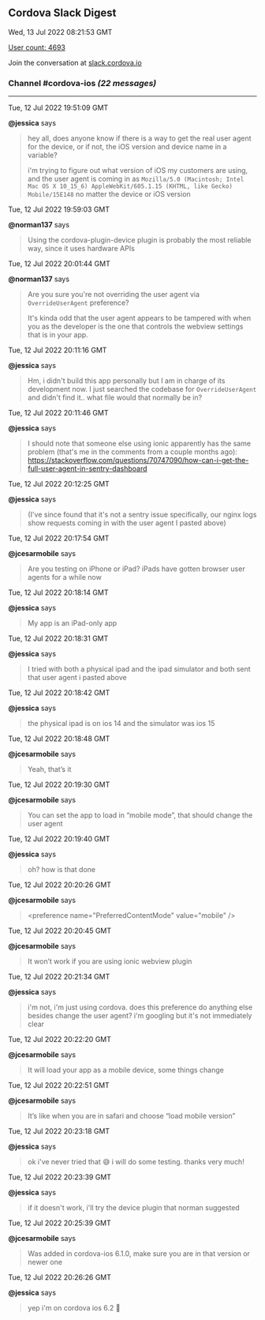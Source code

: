 ## Cordova Slack Digest
Wed, 13 Jul 2022 08:21:53 GMT

[User count: 4693](https://cordova.slack.com/)


Join the conversation at [slack.cordova.io](http://slack.cordova.io/)

### __Channel #cordova-ios__ _(22 messages)_
---

Tue, 12 Jul 2022 19:51:09 GMT

__@jessica__ says 
> hey all, does anyone know if there is a way to get the real user agent for the device, or if not, the iOS version and  device name in a variable?
> 
> i'm trying to figure out what version of iOS my customers are using, and the user agent is coming in as `Mozilla/5.0 (Macintosh; Intel Mac OS X 10_15_6) AppleWebKit/605.1.15 (KHTML, like Gecko) Mobile/15E148` no matter the device or iOS version
> 

Tue, 12 Jul 2022 19:59:03 GMT

__@norman137__ says 
> Using the cordova-plugin-device plugin is probably the most reliable way, since it uses hardware APIs
> 

Tue, 12 Jul 2022 20:01:44 GMT

__@norman137__ says 
> Are you sure you're not overriding the user agent via `OverrideUserAgent` preference?
> 
> It's kinda odd that the user agent appears to be tampered with when you as the developer is the one that controls the webview settings that is in your app.
> 

Tue, 12 Jul 2022 20:11:16 GMT

__@jessica__ says 
> Hm, i didn't build this app personally but I am in charge of its development now. I just searched the codebase for `OverrideUserAgent` and didn't find it.. what file would that normally be in?
> 

Tue, 12 Jul 2022 20:11:46 GMT

__@jessica__ says 
> I should note that someone else using ionic apparently has the same problem (that's me in the comments from a couple months ago): <https://stackoverflow.com/questions/70747090/how-can-i-get-the-full-user-agent-in-sentry-dashboard>
> 

Tue, 12 Jul 2022 20:12:25 GMT

__@jessica__ says 
> (I've since found that it's not a sentry issue specifically, our nginx logs show requests coming in with the user agent I pasted above)
> 

Tue, 12 Jul 2022 20:17:54 GMT

__@jcesarmobile__ says 
> Are you testing on iPhone or iPad? iPads have gotten browser user agents for a while now
> 

Tue, 12 Jul 2022 20:18:14 GMT

__@jessica__ says 
> My app is an iPad-only app
> 

Tue, 12 Jul 2022 20:18:31 GMT

__@jessica__ says 
> I tried with both a physical ipad and the ipad simulator and both sent that user agent i pasted above
> 

Tue, 12 Jul 2022 20:18:42 GMT

__@jessica__ says 
> the physical ipad is on  ios 14 and the simulator was ios 15
> 

Tue, 12 Jul 2022 20:18:48 GMT

__@jcesarmobile__ says 
> Yeah, that’s it
> 

Tue, 12 Jul 2022 20:19:30 GMT

__@jcesarmobile__ says 
> You can set the app to load in “mobile mode”, that should change the user agent 
> 

Tue, 12 Jul 2022 20:19:40 GMT

__@jessica__ says 
> oh? how is that done
> 

Tue, 12 Jul 2022 20:20:26 GMT

__@jcesarmobile__ says 
> &lt;preference name="PreferredContentMode" value="mobile" /&gt;
> 

Tue, 12 Jul 2022 20:20:45 GMT

__@jcesarmobile__ says 
> It won’t work if you are using ionic webview plugin
> 

Tue, 12 Jul 2022 20:21:34 GMT

__@jessica__ says 
> i'm not, i'm just using cordova. does this preference do anything else besides change the user agent? i'm googling but it's not immediately clear
> 

Tue, 12 Jul 2022 20:22:20 GMT

__@jcesarmobile__ says 
> It will load your app as a mobile device, some things change
> 

Tue, 12 Jul 2022 20:22:51 GMT

__@jcesarmobile__ says 
> It’s like when you are in safari and choose “load mobile version”
> 

Tue, 12 Jul 2022 20:23:18 GMT

__@jessica__ says 
> ok i've never tried that 😅
> i will do some testing. thanks very much!
> 

Tue, 12 Jul 2022 20:23:39 GMT

__@jessica__ says 
> if it doesn't work, i'll try the device plugin that norman suggested
> 

Tue, 12 Jul 2022 20:25:39 GMT

__@jcesarmobile__ says 
> Was added in cordova-ios 6.1.0, make sure you are in that version or newer one 
> 

Tue, 12 Jul 2022 20:26:26 GMT

__@jessica__ says 
> yep i'm on cordova ios 6.2 🙂
> 
